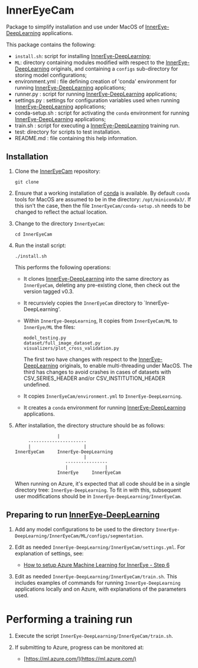 # InnerEyeCam

Package to simplify installation and use under MacOS of [InnerEye-DeepLearning](https://github.com/microsoft/InnerEye-DeepLearning) applications.

This package contains the following:

- `install.sh`: script for installing [InnerEye-DeepLearning](https://github.com/microsoft/InnerEye-DeepLearning);
- `ML`: directory containing modules modified with respect to the
  [InnerEye-DeepLearning](https://github.com/microsoft/InnerEye-DeepLearning)
  originals, and containing a `configs` sub-directory for storing
  model configurations;
- environment.yml : file defining creation of 'conda' environment for running
  [InnerEye-DeepLearning](https://github.com/microsoft/InnerEye-DeepLearning)
  applications;
- runner.py : script for running
  [InnerEye-DeepLearning](https://github.com/microsoft/InnerEye-DeepLearning)
  applications;
- settings.py : settings for configuration variables used when running
  [InnerEye-DeepLearning](https://github.com/microsoft/InnerEye-DeepLearning)
  applications;
- conda-setup.sh : script for activating the `conda` environment for running
  [InnerEye-DeepLearning](https://github.com/microsoft/InnerEye-DeepLearning)
  applications;
- train.sh : script for executing a
  [InnerEye-DeepLearning](https://github.com/microsoft/InnerEye-DeepLearning)
  training run.
- test: directory for scripts to test installation.
- README.md : file containing this help information.

## Installation

1. Clone the [InnerEyeCam]() repository:

   ```
   git clone
   ```

2. Ensure that a working installation of [conda](https://docs.conda.io/projects/conda/en/latest/) is available.  By default `conda` tools for MacOS are
assumed to be in the directory: `/opt/miniconda3/`.  If this isn't the case,
then the file `InnerEyeCam/conda-setup.sh` needs to be changed to reflect the
actual location.

3. Change to the directory `InnerEyeCam`:
   
   ```
   cd InnerEyeCam
   ```

4. Run the install script:

   ```
   ./install.sh
   ```

   This performs the following operations:
   
    - It clones [InnerEye-DeepLearning](https://github.com/microsoft/InnerEye-DeepLearning) into the same directory as `InnerEyeCam`, deleting any pre-existing clone, then check out the version tagged v0.3.

    - It recursviely copies the `InnerEyeCam` directory to
      `InnerEye-DeepLearning'.

    - Within `InnerEye-DeepLearning`, It copies from `InnerEyeCam/ML`
      to `InnerEye/ML` the files:

      ```
      model_testing.py
      dataset/full_image_dataset.py
      visualizers/plot_cross_validation.py
      ```

      The first two have changes with respect to the [InnerEye-DeepLearning](https://github.com/microsoft/InnerEye-DeepLearning) originals,
      to enable multi-threading under MacOS.  The third has changes
      to avoid crashes in cases of datasets with CSV_SERIES_HEADER and/or
      CSV_INSTITUTION_HEADER undefined.

    - It copies `InnerEyeCam/environment.yml` to `InnerEye-DeepLearning`.
      
    - It creates a `conda` environment for running
      [InnerEye-DeepLearning](https://github.com/microsoft/InnerEye-DeepLearning)
      applications.

5. After installation, the directory structure should be as follows:
   ```
                   |
        ----------------------
        |                    |       
   InnerEyeCam     InnerEye-DeepLearning
                             |
                      ----------------
                      |              |
                   InnerEye     InnerEyeCam
   ```
   When running on Azure, it's expected that all code should be in
   a single directory tree: `InnerEye-DeepLearning`.  To fit in with
   this, subsequent user modifications should be in
   `InnerEye-DeepLearning/InnerEyeCam`.

## Preparing to run [InnerEye-DeepLearning](https://github.com/microsoft/InnerEye-DeepLearning)

1. Add any model configurations to be used to the directory
   `InnerEye-DeepLearning/InnerEyeCam/ML/configs/segmentation`.

2. Edit as needed `InnerEye-DeepLearning/InnerEyeCam/settings.yml`.  For
   explanation of settings, see:
   - [How to setup Azure Machine Learning for InnerEye - Step 6](https://github.com/microsoft/InnerEye-DeepLearning/blob/main/docs/setting_up_aml.md#step-6-update-the-variables-in-settingsyml)

3. Edit as needed `InnerEye-DeepLearning/InnerEyeCam/train.sh`.  This includes
   examples of commands for running `InnerEye-DeepLearning` applications
   locally and on Azure, with explanations of the parameters used.

# Performing a training run

1. Execute the script `InnerEye-DeepLearning/InnerEyeCam/train.sh`.

2. If submitting to Azure, progress can be monitored at:
   - [https://ml.azure.com/](https://ml.azure.com/)
